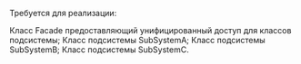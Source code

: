 Требуется для реализации:

Класс Facade предоставляющий унифицированный доступ для классов подсистемы;
Класс подсистемы SubSystemA;
Класс подсистемы SubSystemB;
Класс подсистемы SubSystemC.